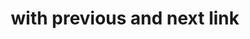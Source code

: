 ---
title: with previous and next link
category: Application
paid: true
isActive: true
ltr: {"vue":{"vueTail":[],"vueCss":[]},"preview":"function App() {\n\n    const [pages, setPages] = React.useState([\"1\", \"2\", \"3\", , \"...\", \"8\", \"9\", \"10\",])\n    const [currentPage, setCurrentPage] = React.useState(\"1\")\n\n    return (\n        <div className=\"max-w-screen-xl mx-auto mt-16 px-4 text-gray-600 md:px-8\">\n            <div className=\"flex items-center justify-between text-sm text-gray-600 font-medium\">\n                <a href=\"javascript:void(0)\" className=\"px-4 py-2 border rounded-lg duration-150 hover:bg-gray-50\">Previous</a>\n                <div>\n                    Page {currentPage} of {pages.length}\n                </div>\n                <a href=\"javascript:void(0)\" className=\"px-4 py-2 border rounded-lg duration-150 hover:bg-gray-50\">Next</a>\n            </div>\n        </div>\n    )\n}","react":{"jsxCss":[],"jsxTail":[{"code":"import { useState } from \"react\"\n\nexport default () => {\n\n    const [pages, setPages] = useState([\"1\", \"2\", \"3\", , \"...\", \"8\", \"9\", \"10\",])\n    const [currentPage, setCurrentPage] = useState(\"1\")\n\n    return (\n        <div className=\"max-w-screen-xl mx-auto mt-12 px-4 text-gray-600 md:px-8\">\n            <div className=\"flex items-center justify-between text-sm text-gray-600 font-medium\">\n                <a href=\"javascript:void(0)\" className=\"px-4 py-2 border rounded-lg duration-150 hover:bg-gray-50\">Previous</a>\n                <div>\n                    Page {currentPage} of {pages.length}\n                </div>\n                <a href=\"javascript:void(0)\" className=\"px-4 py-2 border rounded-lg duration-150 hover:bg-gray-50\">Next</a>\n            </div>\n        </div>\n    )\n}","label":"App.jsx"}]}}
rtl: {"react":{"jsxTail":[{"label":"App.jsx","code":"import { useState } from \"react\"\n\nexport default () => {\n\n    const [pages, setPages] = useState([\"1\", \"2\", \"3\", , \"...\", \"8\", \"9\", \"10\",])\n    const [currentPage, setCurrentPage] = useState(\"1\")\n\n    return (\n        <div className=\"max-w-screen-xl mx-auto px-4 text-gray-600 md:px-8\">\n            <div className=\"flex items-center justify-between text-sm text-gray-600 font-medium\">\n                <a href=\"javascript:void(0)\" className=\"px-4 py-2 border rounded-lg duration-150 hover:bg-gray-50\">السابق</a>\n                <div>\n                    الصفحة {currentPage} من {pages.length}\n                </div>\n                <a href=\"javascript:void(0)\" className=\"px-4 py-2 border rounded-lg duration-150 hover:bg-gray-50\">التالي</a>\n            </div>\n        </div>\n    )\n}"}],"jsxCss":[]},"vue":{"vueTail":[],"vueCss":[]},"preview":"function App() {\n\n    const [pages, setPages] = React.useState([\"1\", \"2\", \"3\", , \"...\", \"8\", \"9\", \"10\",])\n    const [currentPage, setCurrentPage] = React.useState(\"1\")\n\n    return (\n        <div className=\"max-w-screen-xl mx-auto mt-16 px-4 text-gray-600 md:px-8\">\n            <div className=\"flex items-center justify-between text-sm text-gray-600 font-medium\">\n                <a href=\"javascript:void(0)\" className=\"px-4 py-2 border rounded-lg duration-150 hover:bg-gray-50\">السابق</a>\n                <div>\n                    الصفحة {currentPage} من {pages.length}\n                </div>\n                <a href=\"javascript:void(0)\" className=\"px-4 py-2 border rounded-lg duration-150 hover:bg-gray-50\">التالي</a>\n            </div>\n        </div>\n    )\n}"}
slug: /paginations
id: ea85d96c-0adb-44e7-bd9f-1e4d4591c1cb
created_at: 1668949356940
---